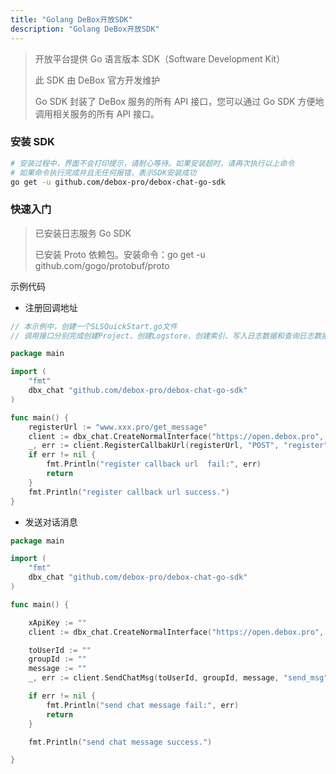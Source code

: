 ```yaml
---
title: "Golang DeBox开放SDK"
description: "Golang DeBox开放SDK"
---
```


> 开放平台提供 Go 语言版本 SDK（Software Development Kit）
>
> 此 SDK 由 DeBox 官方开发维护
>
> Go SDK 封装了 DeBox 服务的所有 API 接口，您可以通过 Go SDK 方便地调用相关服务的所有 API 接口。

### 安装 SDK

```bash
# 安装过程中，界面不会打印提示，请耐心等待。如果安装超时，请再次执行以上命令
# 如果命令执行完成并且无任何报错，表示SDK安装成功
go get -u github.com/debox-pro/debox-chat-go-sdk
```

### 快速入门

> 已安装日志服务 Go SDK
>
> 已安装 Proto 依赖包。安装命令：go get -u github.com/gogo/protobuf/proto

示例代码

- 注册回调地址

```go
// 本示例中，创建一个SLSQuickStart.go文件
// 调用接口分别完成创建Project、创建Logstore、创建索引、写入日志数据和查询日志数据

package main

import (
    "fmt"
    dbx_chat "github.com/debox-pro/debox-chat-go-sdk"
)

func main() {
    registerUrl := "www.xxx.pro/get_message"
    client := dbx_chat.CreateNormalInterface("https://open.debox.pro", "xxxxx")
    _, err := client.RegisterCallbakUrl(registerUrl, "POST", "register")
    if err != nil {
        fmt.Println("register callback url  fail:", err)
        return
    }
    fmt.Println("register callback url success.")
}
```

- 发送对话消息

```go
package main

import (
    "fmt"
    dbx_chat "github.com/debox-pro/debox-chat-go-sdk"
)

func main() {

    xApiKey := ""
    client := dbx_chat.CreateNormalInterface("https://open.debox.pro", xApiKey)

    toUserId := ""
    groupId := ""
    message := ""
    _, err := client.SendChatMsg(toUserId, groupId, message, "send_msg")

    if err != nil {
        fmt.Println("send chat message fail:", err)
        return
    }

    fmt.Println("send chat message success.")

}
```
